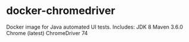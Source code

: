 # docker-chromedriver
Docker image for Java automated UI tests.  Includes:  JDK 8 Maven 3.6.0 Chrome (latest) ChromeDriver 74
